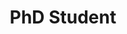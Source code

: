 ---
headshot: vinayakgupta.png
is_visiting: false
name: Vinayak Gupta
priority: 5
research_areas: null
site: https://gvinayak.github.io/
title: PhD Student
inactive: true
---